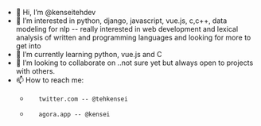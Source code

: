 - 👋 Hi, I’m @kenseitehdev
- 👀 I’m interested in python, django, javascript, vue.js, c,c++, data modeling for nlp -- really interested in web development and lexical analysis of written and programming languages and looking for more to get into 
- 🌱 I’m currently learning python, vue.js and C
- 💞️ I’m looking to collaborate on ..not sure yet but always open to projects with others.
- 📫 How to reach me:
  -        twitter.com -- @tehkensei
  -        agora.app -- @kensei

<!---
kenseitehdev/kenseitehdev is a ✨ special ✨ repository because its `README.md` (this file) appears on your GitHub profile.
You can click the Preview link to take a look at your changes.
--->
